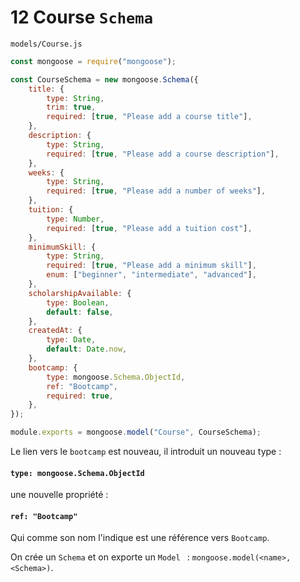 # 12 Course `Schema`

`models/Course.js`

```js
const mongoose = require("mongoose");

const CourseSchema = new mongoose.Schema({
    title: {
        type: String,
        trim: true,
        required: [true, "Please add a course title"],
    },
    description: {
        type: String,
        required: [true, "Please add a course description"],
    },
    weeks: {
        type: String,
        required: [true, "Please add a number of weeks"],
    },
    tuition: {
        type: Number,
        required: [true, "Please add a tuition cost"],
    },
    minimumSkill: {
        type: String,
        required: [true, "Please add a minimum skill"],
        enum: ["beginner", "intermediate", "advanced"],
    },
    scholarshipAvailable: {
        type: Boolean,
        default: false,
    },
    createdAt: {
        type: Date,
        default: Date.now,
    },
    bootcamp: {
        type: mongoose.Schema.ObjectId,
        ref: "Bootcamp",
        required: true,
    },
});

module.exports = mongoose.model("Course", CourseSchema);
```

Le lien vers le `bootcamp` est nouveau, il introduit un nouveau type :

#### `type: mongoose.Schema.ObjectId`

une nouvelle propriété :

#### `ref: "Bootcamp"`

Qui comme son nom l'indique est une référence vers `Bootcamp`.

On crée un `Schema` et on exporte un `Model ` : `mongoose.model(<name>, <Schema>)`.

